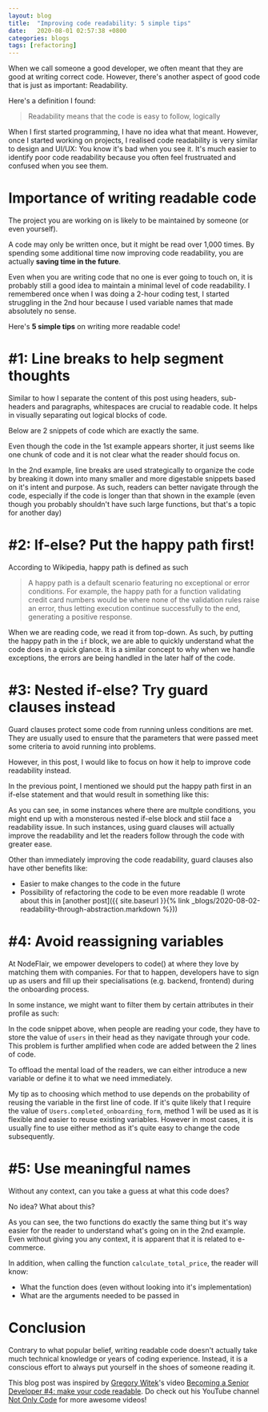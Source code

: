 ```yaml
---
layout: blog
title:  "Improving code readability: 5 simple tips"
date:   2020-08-01 02:57:38 +0800
categories: blogs
tags: [refactoring]
---
```


When we call someone a good developer, we often meant that they are good at writing correct code. However, there's another aspect of good code that is just as important: Readability.

Here's a definition I found:
> Readability means that the code is easy to follow, logically

When I first started programming, I have no idea what that meant. However, once I started working on projects, I realised code readability is very similar to design and UI/UX: You know it's bad when you see it. It's much easier to identify poor code readability because you often feel frustruated and confused when you see them.

# <b>Importance of writing readable code</b>

The project you are working on is likely to be maintained by someone (or even yourself).

A code may only be written once, but it might be read over 1,000 times. By spending some additional time now improving code readability, you are actually <b>saving time in the future</b>.

Even when you are writing code that no one is ever going to touch on, it is probably still a good idea to maintain a minimal level of code readability. I remembered once when I was doing a 2-hour coding test, I started struggling in the 2nd hour because I used variable names that made absolutely no sense.

Here's <b>5 simple tips</b> on writing more readable code!

# <b>#1: Line breaks to help segment thoughts</b>

Similar to how I separate the content of this post using headers, sub-headers and paragraphs, whitespaces are crucial to readable code. It helps in visually separating out logical blocks of code.

Below are 2 snippets of code which are exactly the same. 

Even though the code in the 1st example appears shorter, it just seems like one chunk of code and it is not clear what the reader should focus on.

<script src="https://gist.github.com/adriangohjw/2bbea0f0df2fc7d77fc91552bc82d1bb.js?file=1_line_breaks_before.rb"></script>

In the 2nd example, line breaks are used strategically to organize the code by breaking it down into many smaller and more digestable snippets based on it's intent and purpose. As such, readers can better navigate through the code, especially if the code is longer than that shown in the example (even though you probably shouldn't have such large functions, but that's a topic for another day)

<script src="https://gist.github.com/adriangohjw/2bbea0f0df2fc7d77fc91552bc82d1bb.js?file=1_line_breaks_after.rb"></script>

# <b>#2: If-else? Put the happy path first!</b>

According to Wikipedia, happy path is defined as such

> A happy path is a default scenario featuring no exceptional or error conditions. For example, the happy path for a function validating credit card numbers would be where none of the validation rules raise an error, thus letting execution continue successfully to the end, generating a positive response.

When we are reading code, we read it from top-down. As such, by putting the happy path in the `if` block, we are able to quickly understand what the code does in a quick glance. It is a similar concept to why when we handle exceptions, the errors are being handled in the later half of the code.

<script src="https://gist.github.com/adriangohjw/2bbea0f0df2fc7d77fc91552bc82d1bb.js?file=2_happypath_before.rb"></script>

<script src="https://gist.github.com/adriangohjw/2bbea0f0df2fc7d77fc91552bc82d1bb.js?file=2_happypath_after.rb"></script>

# <b>#3: Nested if-else? Try guard clauses instead</b>

Guard clauses protect some code from running unless conditions are met. They are usually used to ensure that the parameters that were passed meet some criteria to avoid running into problems.

However, in this post, I would like to focus on how it help to improve code readability instead.

In the previous point, I mentioned we should put the happy path first in an if-else statement and that would result in something like this:

<script src="https://gist.github.com/adriangohjw/2bbea0f0df2fc7d77fc91552bc82d1bb.js?file=3_guard_clause_before.rb"></script>

As you can see, in some instances where there are multple conditions, you might end up with a monsterous nested if-else block and stiil face a readability issue. In such instances, using guard clauses will actually improve the readability and let the readers follow through the code with greater ease.

<script src="https://gist.github.com/adriangohjw/2bbea0f0df2fc7d77fc91552bc82d1bb.js?file=3_guard_clause_after.rb"></script>

Other than immediately improving the code readability, guard clauses also have other benefits like:
- Easier to make changes to the code in the future
- Possibility of refactoring the code to be even more readable (I wrote about this in [another post]({{ site.baseurl }}{% link _blogs/2020-08-02-readability-through-abstraction.markdown %}))

# <b>#4: Avoid reassigning variables</b>

At NodeFlair, we empower developers to code() at where they love by matching them with companies. For that to happen, developers have to sign up as users and fill up their specialisations (e.g. backend, frontend) during the onboarding process.

In some instance, we might want to filter them by certain attributes in their profile as such:

<script src="https://gist.github.com/adriangohjw/2bbea0f0df2fc7d77fc91552bc82d1bb.js?file=4_avoid_variable_assignment_before.rb"></script>

In the code snippet above, when people are reading your code, they have to store the value of `users` in their head as they navigate through your code. This problem is further amplified when code are added between the 2 lines of code.

To offload the mental load of the readers, we can either introduce a new variable or define it to what we need immediately.

<script src="https://gist.github.com/adriangohjw/2bbea0f0df2fc7d77fc91552bc82d1bb.js?file=4_avoid_variable_assignment_after.rb"></script>

My tip as to choosing which method to use depends on the probability of reusing the variable in the first line of code. If it's quite likely that I require the value of `Users.completed_onboarding_form`, method 1 will be used as it is flexible and easier to reuse existing variables. However in most cases, it is usually fine to use either method as it's quite easy to change the code subsequently.

# <b>#5: Use meaningful names</b>

Without any context, can you take a guess at what this code does?

<script src="https://gist.github.com/adriangohjw/2bbea0f0df2fc7d77fc91552bc82d1bb.js?file=5_meaningful_name_before.rb"></script>

No idea? What about this?

<script src="https://gist.github.com/adriangohjw/2bbea0f0df2fc7d77fc91552bc82d1bb.js?file=5_meaningful_name_after.rb"></script>

As you can see, the two functions do exactly the same thing but it's way easier for the reader to understand what's going on in the 2nd example. Even without giving you any context, it is apparent that it is related to e-commerce. 

In addition, when calling the function `calculate_total_price`, the reader will know:
- What the function does (even without looking into it's implementation)
- What are the arguments needed to be passed in

# <b>Conclusion</b>

Contrary to what popular belief, writing readable code doesn't actually take much technical knowledge or years of coding experience. Instead, it is a conscious effort to always put yourself in the shoes of someone reading it.

This blog post was inspired by [Gregory Witek][gregory-twitter]'s video [Becoming a Senior Developer #4: make your code readable][gregory-youtube-video]. Do check out his YouTube channel [Not Only Code][gregory-youtube-channel] for more awesome videos!

[gregory-twitter]:            https://twitter.com/gregorywitek
[gregory-youtube-video]:      https://www.youtube.com/watch?v=R4MoHpSaX1I
[gregory-youtube-channel]:    https://www.youtube.com/channel/UCj3PDQ-4n9sO0j3t2j608WQ
[nodeflair-website]:          https://nodeflair.com